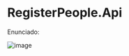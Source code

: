 # RegisterPeople.Api
Enunciado:

![image](https://user-images.githubusercontent.com/37213325/208269775-8fca10cf-b3f3-4fb5-befc-e41c6bb1bedb.png)
